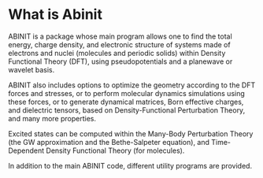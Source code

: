 # What is Abinit

ABINIT is a package whose main program allows one to find the total energy, charge density, and electronic structure of systems made of electrons and nuclei (molecules and periodic solids) within Density Functional Theory (DFT), using pseudopotentials and a planewave or wavelet basis.

ABINIT also includes options to optimize the geometry according to the DFT forces and stresses, or to perform molecular dynamics simulations using these forces, or to generate dynamical matrices, Born effective charges, and dielectric tensors, based on Density-Functional Perturbation Theory, and many more properties.

Excited states can be computed within the Many-Body Perturbation Theory (the GW approximation and the Bethe-Salpeter equation), and Time-Dependent Density Functional Theory (for molecules).

In addition to the main ABINIT code, different utility programs are provided.
